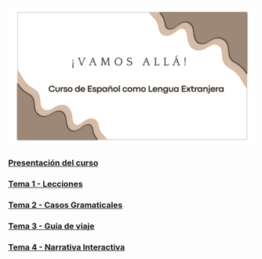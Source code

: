![Portada](./00-Introduccion/img/portada.jpg)
### [Presentación del curso](/00-Introduccion/)
### [Tema 1 - Lecciones](/01-Lecciones/)
### [Tema 2 - Casos Gramaticales](/02-Casos-Gramaticales/)
### [Tema 3 - Guía de viaje](/03-Guia%20de%20viaje/)
### [Tema 4 - Narrativa Interactiva](/04-Narrativa%20Interactiva/)